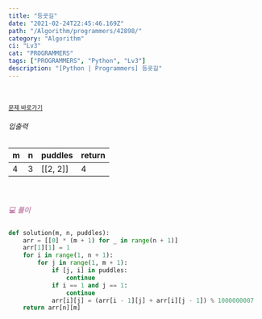 ```yaml
---
title: "등굣길"
date: "2021-02-24T22:45:46.169Z"
path: "/Algorithm/programmers/42898/"
category: "Algorithm"
ci: "Lv3"
cat: "PROGRAMMERS"
tags: ["PROGRAMMERS", "Python", "Lv3"]
description: "[Python | Programmers] 등굣길"
---
```


<br />

<a href="https://programmers.co.kr/learn/courses/30/lessons/42898"><small>문제 바로가기</small></a>

###### 입출력

| m    | n    | puddles  | return |
| ---- | ---- | -------- | ------ |
| 4    | 3    | [[2, 2]] | 4      |

<br />

##### <h5 style="color:#C587AE;">💻 풀이</h5>

```python
def solution(m, n, puddles):
    arr = [[0] * (m + 1) for _ in range(n + 1)]
    arr[1][1] = 1
    for i in range(1, n + 1):
        for j in range(1, m + 1):
            if [j, i] in puddles:
                continue
            if i == 1 and j == 1:
                continue
            arr[i][j] = (arr[i - 1][j] + arr[i][j - 1]) % 1000000007
    return arr[n][m]
```

<br />



